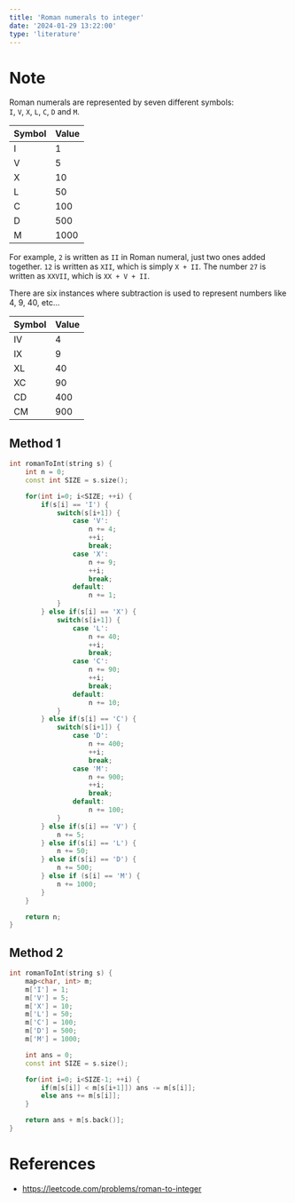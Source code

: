 ```yaml
---
title: 'Roman numerals to integer'
date: '2024-01-29 13:22:00'
type: 'literature'
---
```


# Note

Roman numerals are represented by seven different symbols: `I`, `V`, `X`, `L`, `C`, `D` and `M`.

| Symbol | Value |
| ------ | ----- |
| I      | 1     |
| V      | 5     |
| X      | 10    |
| L      | 50    |
| C      | 100   |
| D      | 500   |
| M      | 1000  |

For example, `2` is written as `II` in Roman numeral, just two ones added together. `12` is written as `XII`, which is simply `X + II`. The number `27` is written as `XXVII`, which is `XX + V + II`.

There are six instances where subtraction is used to represent numbers like 4, 9, 40, etc...

| Symbol | Value |
| ------ | ----- |
| IV     | 4     |
| IX     | 9     |
| XL     | 40    |
| XC     | 90    |
| CD     | 400   |
| CM     | 900   |

## Method 1

```cpp
int romanToInt(string s) {
	int n = 0;
	const int SIZE = s.size();

	for(int i=0; i<SIZE; ++i) {
		if(s[i] == 'I') {
			switch(s[i+1]) {
				case 'V':
					n += 4;
					++i;
					break;
				case 'X':
					n += 9;
					++i;
					break;
				default:
					n += 1;
			}
		} else if(s[i] == 'X') {
			switch(s[i+1]) {
				case 'L':
					n += 40;
					++i;
					break;
				case 'C':
					n += 90;
					++i;
					break;
				default:
					n += 10;
			}
		} else if(s[i] == 'C') {
			switch(s[i+1]) {
				case 'D':
					n += 400;
					++i;
					break;
				case 'M':
					n += 900;
					++i;
					break;
				default:
					n += 100;
			}
		} else if(s[i] == 'V') {
			n += 5;
		} else if(s[i] == 'L') {
			n += 50;
		} else if(s[i] == 'D') {
			n += 500;
		} else if (s[i] == 'M') {
			n += 1000;
		}
	}

	return n;
}
```

## Method 2

```cpp
int romanToInt(string s) {
	map<char, int> m;
	m['I'] = 1;
	m['V'] = 5;
	m['X'] = 10;
	m['L'] = 50;
	m['C'] = 100;
	m['D'] = 500;
	m['M'] = 1000;

	int ans = 0;
	const int SIZE = s.size();

	for(int i=0; i<SIZE-1; ++i) {
		if(m[s[i]] < m[s[i+1]]) ans -= m[s[i]];
		else ans += m[s[i]];
	}

	return ans + m[s.back()];
}
```

# References

- https://leetcode.com/problems/roman-to-integer
